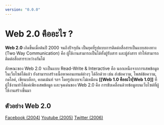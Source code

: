 ```yaml
---
version: "0.0.0"
---
```

# Web 2.0 คืออะไร ?
**Web 2.0** เกิดขึ้นเมื่อต้นปี 2000 จนถึงปัจจุบัน เป็นยุคที่รูปแบบการติดต่อสื่อสารเป็นแบบสองทาง (Two Way Communication) คือ ผู้ใช้งานสามารถเป็นได้ทั้งผู้รับสาร และผู้ส่งสาร ทำให้สามารถติดต่อสื่อสารระหว่างกันได้

ลักษณะของ Web 2.0 จะเป็นแบบ Read-Write & Interactive คือ นอกเหนือจากการเสพข้อมูลในเว็บไซต์ได้แล้ว ยังสามารถสร้างเนื้อหาคอนเทนต์ต่างๆ ได้อีกด้วย เช่น ส่งข้อความ, โพสต์ข้อความ, กดไลค์,  เขียนบล็อก, คอมเม้นท์  ฯลฯ โดยรูปแบบจะไม่เหมือน **[[Web 1.0 คืออะไร|Web 1.0]]** ที่ผู้ใช้งานทำได้แค่เพียงเสพข้อมูล และจุดเด่นของ Web 2.0 คือ การขับเคลื่อนด้วยข้อมูลบนเว็บไซต์ที่ผู้ใช้งานสร้างขึ้นมา

## ตัวอย่าง Web 2.0
[Facebook (2004)](https://www.facebook.com/)
[Youtube (2005)](https://www.youtube.com/)
[Twitter (2006)](https://twitter.com/)